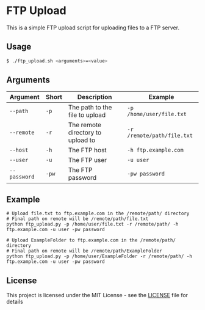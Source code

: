 # FTP Upload

This is a simple FTP upload script for uploading files to a FTP server.

## Usage

```bash
$ ./ftp_upload.sh <arguments>=<value>
```

## Arguments
| Argument | Short | Description                        | Example                    |
| -------- |-------|------------------------------------|----------------------------|
| `--path` | `-p`  | The path to the file to upload     | `-p /home/user/file.txt`   |
| `--remote` | `-r`  | The remote directory to upload to | `-r /remote/path/file.txt` |
| `--host` | `-h`  | The FTP host                       | `-h ftp.example.com`       |
| `--user` | `-u`  | The FTP user                       | `-u user`                  |
| `--password` | `-pw`  | The FTP password                   | `-pw password`             |

## Example

```shell
# Upload file.txt to ftp.example.com in the /remote/path/ directory
# Final path on remote will be /remote/path/file.txt
python ftp_upload.py -p /home/user/file.txt -r /remote/path/ -h ftp.example.com -u user -pw password

# Upload ExampleFolder to ftp.example.com in the /remote/path/ directory
# Final path on remote will be /remote/path/ExampleFolder
python ftp_upload.py -p /home/user/ExampleFolder -r /remote/path/ -h ftp.example.com -u user -pw password
```

## License

This project is licensed under the MIT License - see the [LICENSE](LICENSE) file for details
